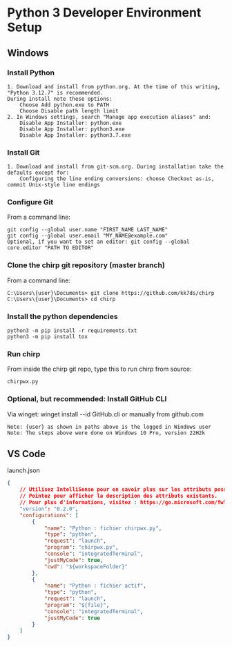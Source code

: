 # Python 3 Developer Environment Setup

## Windows
### Install Python

    1. Download and install from python.org. At the time of this writing, "Python 3.12.7" is recommended. 
    During install note these options:
        Choose Add python.exe to PATH
        Choose Disable path length limit
    2. In Windows settings, search "Manage app execution aliases" and:
        Disable App Installer: python.exe
        Disable App Installer: python3.exe
        Disable App Installer: python3.7.exe

### Install Git

    1. Download and install from git-scm.org. During installation take the defaults except for:
        Configuring the line ending conversions: choose Checkout as-is, commit Unix-style line endings

### Configure Git

From a command line:

    git config --global user.name "FIRST_NAME LAST_NAME"
    git config --global user.email "MY_NAME@example.com"
    Optional, if you want to set an editor: git config --global core.editor "PATH TO EDITOR"

### Clone the chirp git repository (master branch)

From a command line:

    C:\Users\{user}\Documents> git clone https://github.com/kk7ds/chirp
    C:\Users\{user}\Documents> cd chirp

### Install the python dependencies

    python3 -m pip install -r requirements.txt
    python3 -m pip install tox

### Run chirp

From inside the chirp git repo, type this to run chirp from source:

    chirpwx.py

### Optional, but recommended: Install GitHub CLI

Via winget: winget install --id GitHub.cli or manually from github.com

    Note: {user} as shown in paths above is the logged in Windows user
    Note: The steps above were done on Windows 10 Pro, version 22H2k


## VS Code

launch.json
``` json
{
    // Utilisez IntelliSense pour en savoir plus sur les attributs possibles.
    // Pointez pour afficher la description des attributs existants.
    // Pour plus d'informations, visitez : https://go.microsoft.com/fwlink/?linkid=830387
    "version": "0.2.0",
    "configurations": [
        {
            "name": "Python : fichier chirpwx.py",
            "type": "python",
            "request": "launch",
            "program": "chirpwx.py",
            "console": "integratedTerminal",
            "justMyCode": true,
            "cwd": "${workspaceFolder}"
        },
        {
            "name": "Python : fichier actif",
            "type": "python",
            "request": "launch",
            "program": "${file}",
            "console": "integratedTerminal",
            "justMyCode": true
        }
    ]
}
```